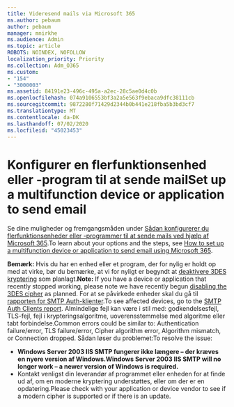 ```yaml
---
title: Videresend mails via Microsoft 365
ms.author: pebaum
author: pebaum
manager: mnirkhe
ms.audience: Admin
ms.topic: article
ROBOTS: NOINDEX, NOFOLLOW
localization_priority: Priority
ms.collection: Adm_O365
ms.custom:
- "154"
- "3000003"
ms.assetid: 84191e23-496c-495a-a2ec-28c5ae0d4c0b
ms.openlocfilehash: 074a9106553bf3a2a5e563f9ebaca9dfc38111cb
ms.sourcegitcommit: 9872280f71429d2344b0b441e218fba5b3bd3cf7
ms.translationtype: MT
ms.contentlocale: da-DK
ms.lasthandoff: 07/02/2020
ms.locfileid: "45023453"
---
```

# <a name="set-up-a-multifunction-device-or-application-to-send-email"></a><span data-ttu-id="7ee86-102">Konfigurer en flerfunktionsenhed eller -program til at sende mail</span><span class="sxs-lookup"><span data-stu-id="7ee86-102">Set up a multifunction device or application to send email</span></span>

<span data-ttu-id="7ee86-103">Se dine muligheder og fremgangsmåden under [Sådan konfigurerer du flerfunktionsenheder eller -programmer til at sende mails ved hjælp af Microsoft 365](https://docs.microsoft.com/Exchange/mail-flow-best-practices/how-to-set-up-a-multifunction-device-or-application-to-send-email-using-microsoft-365-or-office-365).</span><span class="sxs-lookup"><span data-stu-id="7ee86-103">To learn about your options and the steps, see [How to set up a multifunction device or application to send email using Microsoft 365](https://docs.microsoft.com/Exchange/mail-flow-best-practices/how-to-set-up-a-multifunction-device-or-application-to-send-email-using-microsoft-365-or-office-365).</span></span>
  
<span data-ttu-id="7ee86-104">**Bemærk:** Hvis du har en enhed eller et program, der for nylig er holdt op med at virke, bør du bemærke, at vi for nyligt er begyndt at [deaktivere 3DES kryptering](https://docs.microsoft.com/microsoft-365/compliance/technical-reference-details-about-encryption) som planlagt.</span><span class="sxs-lookup"><span data-stu-id="7ee86-104">**Note:** If you have a device or application that recently stopped working, please note we have recently begun [disabling the 3DES cipher](https://docs.microsoft.com/microsoft-365/compliance/technical-reference-details-about-encryption) as planned.</span></span> <span data-ttu-id="7ee86-105">For at se påvirkede enheder skal du gå til [rapporten for SMTP Auth-klienter](https://protection.office.com/mailflow/dashboard).</span><span class="sxs-lookup"><span data-stu-id="7ee86-105">To see affected devices, go to the [SMTP Auth Clients report](https://protection.office.com/mailflow/dashboard).</span></span> <span data-ttu-id="7ee86-106">Almindelige fejl kan være i stil med: godkendelsesfejl, TLS-fejl, fejl i krypteringsalgoritme, uoverensstemmelse med algoritme eller tabt forbindelse.</span><span class="sxs-lookup"><span data-stu-id="7ee86-106">Common errors could be similar to: Authentication failure/error, TLS failure/error, Cipher algorithm error, Algorithm mismatch, or Connection dropped.</span></span> <span data-ttu-id="7ee86-107">Sådan løser du problemet:</span><span class="sxs-lookup"><span data-stu-id="7ee86-107">To resolve the issue:</span></span>

 - <span data-ttu-id="7ee86-108">**Windows Server 2003 IIS SMTP fungerer ikke længere – der kræves en nyere version af Windows.**</span><span class="sxs-lookup"><span data-stu-id="7ee86-108">**Windows Server 2003 IIS SMTP will no longer work – a newer version of Windows is required.**</span></span>  
 - <span data-ttu-id="7ee86-109">Kontakt venligst din leverandør af programmet eller enheden for at finde ud af, om en moderne kryptering understøttes, eller om der er en opdatering.</span><span class="sxs-lookup"><span data-stu-id="7ee86-109">Please check with your application or device vendor to see if a modern cipher is supported or if there is an update.</span></span>
